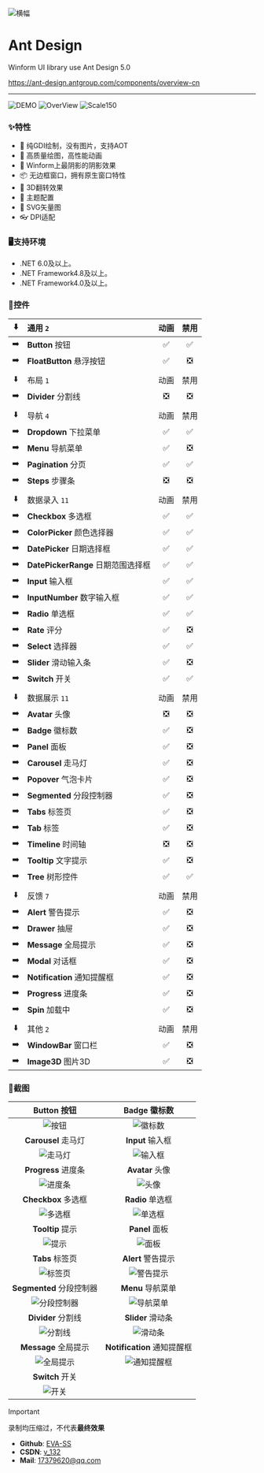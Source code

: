 ![横幅](screenshot/banner.png?raw=true)

# Ant Design
Winform UI library use Ant Design 5.0

https://ant-design.antgroup.com/components/overview-cn

---

![DEMO](screenshot/Pre/Demo.png?raw=true)
![OverView](screenshot/Pre/OverView.png?raw=true)
![Scale150](screenshot/Pre/Scale150.png?raw=true)

### ✨特性

- 🌈 纯GDI绘制，没有图片，支持AOT
- 🎨 高质量绘图，高性能动画
- 🚀 Winform上最阴影的阴影效果
- 📦 无边框窗口，拥有原生窗口特性
- 💎 3D翻转效果
- 👚 主题配置
- 🦜 SVG矢量图
- 👓 DPI适配

### 🖥支持环境

- .NET 6.0及以上。
- .NET Framework4.8及以上。
- .NET Framework4.0及以上。

### 🌴控件

:arrow_down: | 通用 `2` | 动画 | 禁用 |
:---:|:--|:--:|:--:|
:arrow_right: | **Button** 按钮 | ✅ | ✅ |
:arrow_right: | **FloatButton** 悬浮按钮 | ✅ | ❎ |
||||
:arrow_down: | 布局 `1` | 动画 | 禁用 |
:arrow_right: | **Divider** 分割线 | ❎ | ❎ |
||||
:arrow_down: | 导航 `4` | 动画 | 禁用 |
:arrow_right: | **Dropdown** 下拉菜单 | ✅ | ✅ |
:arrow_right: | **Menu** 导航菜单 | ✅ | ❎ |
:arrow_right: | **Pagination** 分页 | ✅ | ✅ |
:arrow_right: | **Steps** 步骤条 | ❎ | ❎ |
||||
:arrow_down: | 数据录入 `11` | 动画 | 禁用 |
:arrow_right: | **Checkbox** 多选框 | ✅ | ✅ |
:arrow_right: | **ColorPicker** 颜色选择器 | ✅ | ✅ |
:arrow_right: | **DatePicker** 日期选择框 | ✅ | ✅ |
:arrow_right: | **DatePickerRange** 日期范围选择框 | ✅ | ✅ |
:arrow_right: | **Input** 输入框 | ✅ | ✅ |
:arrow_right: | **InputNumber** 数字输入框 | ✅ | ✅ |
:arrow_right: | **Radio** 单选框 | ✅ | ✅ |
:arrow_right: | **Rate** 评分 | ✅ | ❎ |
:arrow_right: | **Select** 选择器 | ✅ | ✅ |
:arrow_right: | **Slider** 滑动输入条 | ✅ | ❎ |
:arrow_right: | **Switch** 开关 | ✅ | ✅ |
||||
:arrow_down: | 数据展示 `11` | 动画 | 禁用 |
:arrow_right: | **Avatar** 头像 | ❎ | ❎ |
:arrow_right: | **Badge** 徽标数 | ✅ | ❎ |
:arrow_right: | **Panel** 面板 | ✅ | ❎ |
:arrow_right: | **Carousel** 走马灯 | ✅ | ❎ |
:arrow_right: | **Popover** 气泡卡片 | ✅ | ❎ |
:arrow_right: | **Segmented** 分段控制器 | ✅ | ❎ |
:arrow_right: | **Tabs** 标签页 | ✅ | ❎ |
:arrow_right: | **Tab** 标签 | ✅ | ❎ |
:arrow_right: | **Timeline** 时间轴 | ❎ | ❎ |
:arrow_right: | **Tooltip** 文字提示 | ✅ | ❎ |
:arrow_right: | **Tree** 树形控件 | ✅ | ✅ |
||||
:arrow_down: | 反馈 `7` | 动画 | 禁用 |
:arrow_right: | **Alert** 警告提示 | ✅ | ❎ |
:arrow_right: | **Drawer** 抽屉 | ✅ | ❎ |
:arrow_right: | **Message** 全局提示 | ✅ | ❎ |
:arrow_right: | **Modal** 对话框 | ✅ | ❎ |
:arrow_right: | **Notification** 通知提醒框 | ✅ | ❎ |
:arrow_right: | **Progress** 进度条 | ✅ | ❎ |
:arrow_right: | **Spin** 加载中 | ✅ | ❎ |
||||
:arrow_down: | 其他 `2` | 动画 | 禁用 |
:arrow_right: | **WindowBar** 窗口栏 | ✅ | ❎ |
:arrow_right: | **Image3D** 图片3D | ✅ | ❎ |

### 🎨截图

| **Button** 按钮 | **Badge** 徽标数 |
| :--: | :--: |
| ![按钮](screenshot/Button.gif?raw=true) | ![徽标数](screenshot/Badge.gif?raw=true) |
| **Carousel** 走马灯 | **Input** 输入框 |
| ![走马灯](screenshot/Carousel.gif?raw=true) | ![输入框](screenshot/Input.gif?raw=true) |
| **Progress** 进度条 | **Avatar** 头像 |
| ![进度条](screenshot/Progress.gif?raw=true) | ![头像](screenshot/Avatar.gif?raw=true) |
| **Checkbox** 多选框 | **Radio** 单选框 |
| ![多选框](screenshot/Checkbox.gif?raw=true) | ![单选框](screenshot/Radio.gif?raw=true) |
| **Tooltip** 提示 | **Panel** 面板 |
| ![提示](screenshot/Tooltip.gif?raw=true) | ![面板](screenshot/Panel.gif?raw=true) |
| **Tabs** 标签页 | **Alert** 警告提示 |
| ![标签页](screenshot/Tabs.gif?raw=true) | ![警告提示](screenshot/Alert.gif?raw=true) |
| **Segmented** 分段控制器 | **Menu** 导航菜单 |
| ![分段控制器](screenshot/Segmented.gif?raw=true) | ![导航菜单](screenshot/Menu.gif?raw=true) |
| **Divider** 分割线 | **Slider** 滑动条 |
| ![分割线](screenshot/Divider.gif?raw=true) | ![滑动条](screenshot/Slider.gif?raw=true) |
| **Message** 全局提示 | **Notification** 通知提醒框 |
| ![全局提示](screenshot/Message.gif?raw=true) | ![通知提醒框](screenshot/Notification.gif?raw=true) |
| **Switch** 开关 |
| ![开关](screenshot/Switch.gif?raw=true) |

> [!IMPORTANT]
> 录制均压缩过，不代表**最终效果**
> * **Github**: [EVA-SS](https://github.com/EVA-SS)
> * **CSDN**: [v_132](https://blog.csdn.net/v_132)
> * **Mail**: [17379620@qq.com](mailto:17379620@qq.com)
